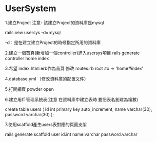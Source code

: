 UserSystem
==========

1.建立Project 注意- 該建立Project的資料庫是mysql

rails new usersys -d=mysql

-d：是在建立建立Project的時候指定所用的資料庫

2.建立一個首頁(新增加一個controller)進入usersys項目
rails generate controller home index

3.希望 index.html.erb作為首頁
修改 routes.rb
 root :to => 'home#index'
 
4.database.yml （修改資料庫的配置文件）

5.打開網頁 powder open


6.建立用戶管理系統表(注意 在資料庫中建立表時 要把表名創建為複數)

 create table users
(
  id int primary key auto_increment,
 name varchar(30),
 password varchar(30)
);

7.使用scaffold產生users表對應的頁面支架

rails generate scaffold user id:int name:varchar password:varchar
